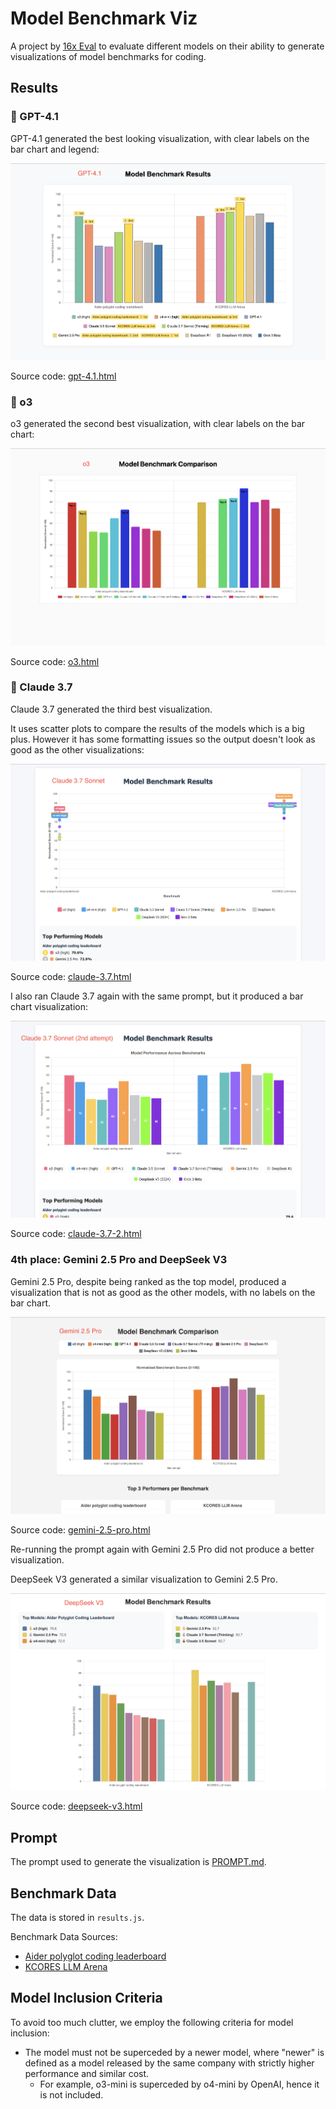 # Model Benchmark Viz

A project by [16x Eval](https://eval.16x.engineer/) to evaluate different models on their ability to generate visualizations of model benchmarks for coding.

## Results

### 🥇 GPT-4.1

GPT-4.1 generated the best looking visualization, with clear labels on the bar chart and legend:

![GPT-4.1](output/gpt-4.1.png)

Source code: [gpt-4.1.html](output/gpt-4.1.html)

### 🥈 o3

o3 generated the second best visualization, with clear labels on the bar chart:

![o3](output/o3.png)

Source code: [o3.html](output/o3.html)

### 🥉 Claude 3.7

Claude 3.7 generated the third best visualization.

It uses scatter plots to compare the results of the models which is a big plus. However it has some formatting issues so the output doesn't look as good as the other visualizations:

![claude-3.7](output/claude-3.7.png)

Source code: [claude-3.7.html](output/claude-3.7.html)

I also ran Claude 3.7 again with the same prompt, but it produced a bar chart visualization:

![claude-3.7-2](output/claude-3.7-2.png)

Source code: [claude-3.7-2.html](output/claude-3.7-2.html)

### 4th place: Gemini 2.5 Pro and DeepSeek V3

Gemini 2.5 Pro, despite being ranked as the top model, produced a visualization that is not as good as the other models, with no labels on the bar chart.

![gemini-2.5-pro](output/gemini-2.5-pro.png)

Source code: [gemini-2.5-pro.html](output/gemini-2.5-pro.html)

Re-running the prompt again with Gemini 2.5 Pro did not produce a better visualization.

DeepSeek V3 generated a similar visualization to Gemini 2.5 Pro.

![deepseek-v3](output/deepseek-v3.png)

Source code: [deepseek-v3.html](output/deepseek-v3.html)

## Prompt

The prompt used to generate the visualization is [PROMPT.md](PROMPT.md).

## Benchmark Data

The data is stored in `results.js`.

Benchmark Data Sources:

- [Aider polyglot coding leaderboard](https://aider.chat/docs/leaderboards/)
- [KCORES LLM Arena](https://github.com/KCORES/kcores-llm-arena)

## Model Inclusion Criteria

To avoid too much clutter, we employ the following criteria for model inclusion:

- The model must not be superceded by a newer model, where "newer" is defined as a model released by the same company with strictly higher performance and similar cost.
  - For example, o3-mini is superceded by o4-mini by OpenAI, hence it is not included.
